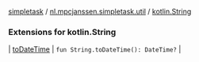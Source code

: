 [simpletask](../../index.md) / [nl.mpcjanssen.simpletask.util](../index.md) / [kotlin.String](.)

### Extensions for kotlin.String

| [toDateTime](to-date-time.md) | `fun String.toDateTime(): DateTime?` |

